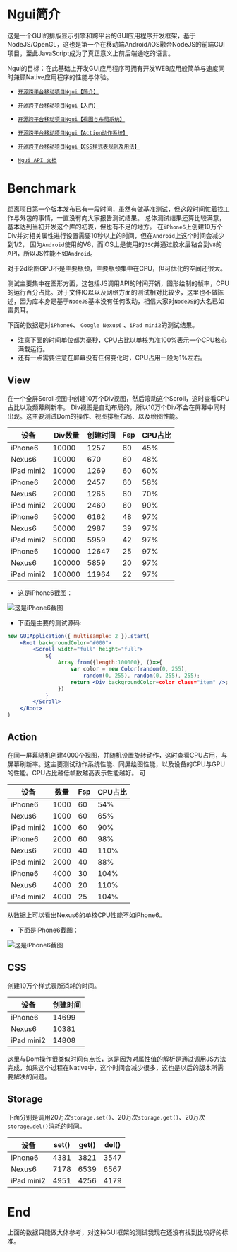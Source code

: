 Ngui简介
===============

这是一个GUI的排版显示引擎和跨平台的GUI应用程序开发框架，基于NodeJS/OpenGL，这也是第一个在移动端Android/iOS融合NodeJS的前端GUI项目，至此JavaScript成为了真正意义上前后端通吃的语言。

Ngui的目标：在此基础上开发GUI应用程序可拥有开发WEB应用般简单与速度同时兼顾Native应用程序的性能与体验。

* [`开源跨平台移动项目Ngui【简介】`](http://www.jianshu.com/p/2104b885eae6)

* [`开源跨平台移动项目Ngui【入门】`](http://www.jianshu.com/p/b21bf5380c7f)

* [`开源跨平台移动项目Ngui【视图与布局系统】`](http://www.jianshu.com/p/4e9d927c3724)

* [`开源跨平台移动项目Ngui【Action动作系统】`](http://www.jianshu.com/p/01064b100315)

* [`开源跨平台移动项目Ngui【CSS样式表规则及用法】`](http://www.jianshu.com/p/fb86b020554b)

* [`Ngui API 文档`](http://ngui.io/doc/)

# Benchmark

距离项目第一个版本发布已有一段时间，虽然有做基准测试，但这段时间忙着找工作与外包的事情，一直没有向大家报告测试结果。
总体测试结果还算比较满意，基本达到当初开发这个库的初衷，但也有不足的地方。
在`iPhone6`上创建10万个Div并对相关属性进行设置需要10秒以上的时间，但在`Android`上这个时间会减少到1/2，
因为`Android`使用的V8，而iOS上是使用的`JSC`并通过胶水层粘合到`V8`的API，所以JS性能不如`Android`。

对于2d绘图GPU不是主要瓶颈，主要瓶颈集中在CPU，但可优化的空间还很大。

测试主要集中在图形方面，这包括JS调用API的时间开销，图形绘制的帧率，CPU的运行百分占比。对于文件IO以以及网络方面的测试相对比较少，这里也不做陈述，因为库本身是基于`NodeJS`基本没有任何改动，相信大家对`NodeJS`的大名已如雷贯耳。

下面的数据是对`iPhone6`、 `Google Nexus6` 、`iPad mini2`的测试结果。

* 注意下面的时间单位都为毫秒，CPU占比以单核为准100%表示一个CPU核心满载运行。
* 还有一点需要注意在屏幕没有任何变化时，CPU占用一般为1%左右。

## View

在一个全屏Scroll视图中创建10万个Div视图，然后滚动这个Scroll，这时查看CPU占比以及频幕刷新率。
Div视图是自动布局的，所以10万个Div不会在屏幕中同时出现。这主要测试Dom的操作、视图排版布局、以及绘图性能。

| 设备 | Div数量 | 创建时间 | Fsp |CPU占比|
|----------|-------|------|-----|------|
|iPhone6  | 10000 | 1257 |	60	| 45% |
|Nexus6    | 10000 | 670  |	60	| 48% |
|iPad mini2| 10000 | 1269 | 60	| 60%  |
|iPhone6  | 20000 | 2457 |	60	| 58% |
|Nexus6    | 20000 | 1265 |	60	| 70% |
|iPad mini2| 20000 | 2460 |	60	| 90%  |
|iPhone6   | 50000 | 6162 |	48	| 97% |
|Nexus6    | 50000 | 2987 |	39	| 97% |
|iPad mini2| 50000 | 5959 |	42	| 97% |
|iPhone6  | 100000 | 12647 | 25	| 97% |
|Nexus6    | 100000 | 5859 | 20	| 97% |
|iPad mini2| 100000 | 11964 |	22	| 97% |

* 这是iPhone6截图：

![这是iPhone6截图](http://img.blog.csdn.net/20171218003235571?watermark/2/text/aHR0cDovL2Jsb2cuY3Nkbi5uZXQvd2VpeGluXzM5ODgwNzMy/font/5a6L5L2T/fontsize/400/fill/I0JBQkFCMA==/dissolve/70/gravity/SouthEast)

* 下面是主要的测试源码:

```jsx
new GUIApplication({ multisample: 2 }).start(
	<Root backgroundColor="#000">
		<Scroll width="full" height="full">
			${
				Array.from({length:100000}, ()=>{
					var color = new Color(random(0, 255), 
						random(0, 255), random(0, 255), 255);
					return <Div backgroundColor=color class="item" />;
				})
			}
		</Scroll>
	</Root>
)
```

## Action

在同一屏幕随机创建4000个视图，并随机设置旋转动作，这时查看CPU占用，与屏幕刷新率。这主要测试动作系统性能、同屏绘图性能，以及设备的CPU与GPU的性能。CPU占比越低帧数越高表示性能越好。
可

| 设备 | 数量 | Fsp |CPU占比|
|---------|-------|-----|------|
|iPhone6  | 1000 |	60	| 54% |
|Nexus6    | 1000 |	60	| 65% |
|iPad mini2| 1000 | 60	| 90% |
|iPhone6  | 2000 |	60	| 98% |
|Nexus6    | 2000 |	40	| 110% |
|iPad mini2| 2000 |	40	| 88% |
|iPhone6   | 4000 |	30	| 104% |
|Nexus6    | 4000 |	20	| 110% |
|iPad mini2| 4000 |	25	| 104% |

从数据上可以看出Nexus6的单核CPU性能不如iPhone6。

* 下面是iPhone6截图：

![这是iPhone6截图](http://img.blog.csdn.net/20171219093959974?watermark/2/text/aHR0cDovL2Jsb2cuY3Nkbi5uZXQvd2VpeGluXzM5ODgwNzMy/font/5a6L5L2T/fontsize/400/fill/I0JBQkFCMA==/dissolve/70/gravity/SouthEast)

## CSS

创建10万个样式表所消耗的时间。

| 设备 | 创建时间 |
|----------|------|
|iPhone6  | 14699 |
|Nexus6    | 10381  |
|iPad mini2| 14808 |

这里与Dom操作很类似时间有点长，这是因为对属性值的解析是通过调用JS方法完成，如果这个过程在Native中，这个时间会减少很多，这也是以后的版本所需要解决的问题。

## Storage

下面分别是调用20万次`storage.set()`、20万次`storage.get()`、20万次`storage.del()`消耗的时间。

| 设备 | set() | get() | del() |
|----------|------|------|------|
|iPhone6  | 4381 | 3821 | 3547 |
|Nexus6    | 7178  | 6539 | 6567 |
|iPad mini2| 4951 | 4256 | 4179 |


# End

上面的数据只能做大体参考，对这种GUI框架的测试我现在还没有找到比较好的标准。